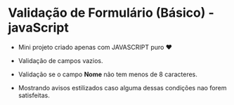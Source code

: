 # Validação de Formulário (Básico) - javaScript

- Mini projeto criado apenas com JAVASCRIPT puro :heart:

- Validação de campos vazios.
- Validação se o campo <b>Nome</b> não tem menos de 8 caracteres.
- Mostrando avisos estilizados caso alguma dessas condições nao forem
  satisfeitas.